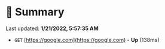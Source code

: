 # 📖 Summary
Last updated: **1/21/2022, 5:57:35 AM**

- `GET` [https://google.com](https://google.com) - **Up** (138ms)
